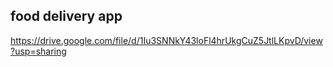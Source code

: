 ## food delivery app
https://drive.google.com/file/d/1Iu3SNNkY43loFl4hrUkgCuZ5JtlLKpvD/view?usp=sharing
